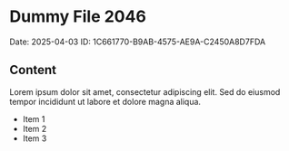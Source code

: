 # Dummy File 2046

Date: 2025-04-03
ID: 1C661770-B9AB-4575-AE9A-C2450A8D7FDA

## Content

Lorem ipsum dolor sit amet, consectetur adipiscing elit.
Sed do eiusmod tempor incididunt ut labore et dolore magna aliqua.

* Item 1
* Item 2
* Item 3

